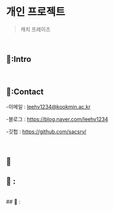 # 개인 프로젝트
>캐치 프레이즈

</br>

## 📌:Intro


</br>

## 📌:Contact
-이메일 : leehv1234@kookmin.ac.kr
>
-블로그 : https://blog.naver.com/leehv1234
>
-깃헙 : https://github.com/sacsry/
>
</br>

## 📌 

## 📌 : 


</br>
## 📌 : 

